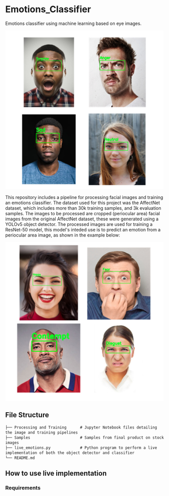 # Emotions_Classifier
Emotions classifier using machine learning based on eye images.

<img src="https://github.com/andygb13/Emotions_Classifier/blob/main/Samples/Picture1.png"  width="500" height="500">

This repository includes a pipeline for processing facial images and training an emotions classifier. The dataset used for this project was the AffectNet dataset, which includes more than 30k training samples, and 3k evaluation samples. The images to be processed are cropped (periocular area) facial images from the original AffectNet dataset, these were generated using a YOLOv5 object detector. The processed images are used for training a ResNet-50 model, this model's inteded use is to predict an emotion from a periocular area image, as shown in the example below:

<img src="https://github.com/andygb13/Emotions_Classifier/blob/main/Samples/Picture2.png"  width="500" height="500">

## File Structure

    ├── Processing and Training      # Jupyter Notebook files detailing the image and training pipelines
    ├── Samples                      # Samples from final product on stock images
    ├── live_emotions.py             # Python program to perform a live implementation of both the object detector and classifier
    └── README.md

## How to use live implementation



### Requirements
